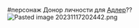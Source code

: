 \#персонаж
Донор личности для [Адлер](..\%D0%A0%D0%B5%D0%BF%D0%BB%D0%B8%D0%BA%D0%B8\%D0%9C%D0%BE%D0%B4%D0%B5%D0%BB%D0%B8\%D0%90%D0%B4%D0%BB%D0%B5%D1%80.md)??
![Pasted image 20231117202442.png](..\..\img\Pasted%20image%2020231117202442.png)
